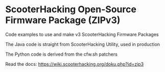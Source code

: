 # ScooterHacking Open-Source Firmware Package (ZIPv3)
Code examples to use and make v3 ScooterHacking Firmware Packages

The Java code is straight from ScooterHacking Utility, used in production

The Python code is derived from the cfw.sh patchers 

Read the docs: https://wiki.scooterhacking.org/doku.php?id=zip3

